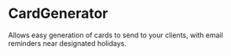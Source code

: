 # CardGenerator
Allows easy generation of cards to send to your clients, with email reminders near designated holidays.
